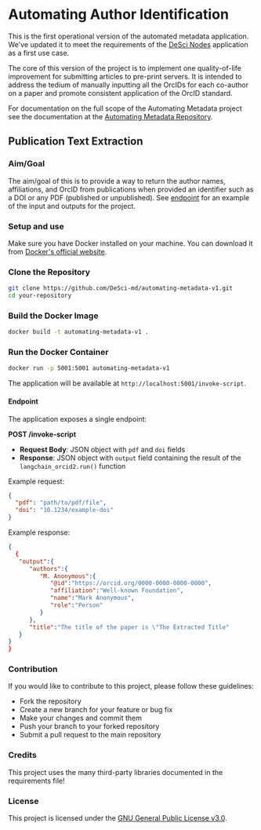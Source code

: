 # Automating Author Identification

This is the first operational version of the automated metadata application. We've updated it to meet the requirements of the [DeSci Nodes](nodes.desci.com) application as a first use case. 

The core of this version of the project is to implement one quality-of-life improvement for submitting articles to pre-print servers. It is intended to address the tedium of manually inputting all the OrcIDs for each co-author on a paper and promote consistent application of the OrcID standard.

For documentation on the full scope of the Automating Metadata project see the documentation at the [Automating Metadata Repository](https://github.com/DeSci-md/automating-metadata). 

## Publication Text Extraction
### Aim/Goal
The aim/goal of this is to provide a way to return the author names, affiliations, and OrcID from publications when provided an identifier such as a DOI or any PDF (published or unpublished). See [endpoint](#endpoint) for an example of the input and outputs for the project. 

### Setup and use

Make sure you have Docker installed on your machine. You can download it from [Docker's official website](https://www.docker.com/get-started).

### Clone the Repository

```bash
git clone https://github.com/DeSci-md/automating-metadata-v1.git
cd your-repository
```

### Build the Docker Image

```bash
docker build -t automating-metadata-v1 .
```

### Run the Docker Container

```bash
docker run -p 5001:5001 automating-metadata-v1
```

The application will be available at `http://localhost:5001/invoke-script`.

#### Endpoint

The application exposes a single endpoint:

**POST /invoke-script**
- **Request Body**: JSON object with `pdf` and `doi` fields
- **Response**: JSON object with `output` field containing the result of the `langchain_orcid2.run()` function

Example request:
```json
{
  "pdf": "path/to/pdf/file",
  "doi": "10.1234/example-doi"
}
```

Example response:
```json
{
  {
   "output":{
      "authors":{
         "M. Anonymous":{
            "@id":"https://orcid.org/0000-0000-0000-0000",
            "affiliation":"Well-known Foundation",
            "name":"Mark Anonymous",
            "role":"Person"
         }
      },
      "title":"The title of the paper is \"The Extracted Title"
   }
}
}
```

### Contribution
If you would like to contribute to this project, please follow these guidelines:
- Fork the repository
- Create a new branch for your feature or bug fix
- Make your changes and commit them
- Push your branch to your forked repository
- Submit a pull request to the main repository

### Credits

This project uses the many third-party libraries documented in the requirements file!

### License
This project is licensed under the [GNU General Public License v3.0](https://www.gnu.org/licenses/gpl-3.0.en.html).

